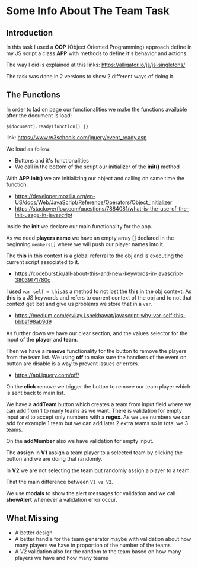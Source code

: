 # Some Info About The Team Task

## Introduction

In this task I used a **OOP** (Object Oriented Programming) approach define in my JS script a class **APP** with methods to define it's behavior and actions.

The way I did is explained at this links:
<https://alligator.io/js/js-singletons/>

The task was done in 2 versions to show 2 different ways of doing it.

## The Functions

In order to lad on page our functionalities we make the functions available after the document is load:

`$(document).ready(function() {}`

link: <https://www.w3schools.com/jquery/event_ready.asp>

We load as follow:

- Buttons and it's functionalities
- We call in the bottom of the script our initializer of the **init()** method

With **APP.init()** we are initializing our object and calling on same time the function:

- <https://developer.mozilla.org/en-US/docs/Web/JavaScript/Reference/Operators/Object_initializer>
- <https://stackoverflow.com/questions/7884081/what-is-the-use-of-the-init-usage-in-javascript>

Inside the **init** we declare our main functionality for the app.

As we need **players name** we have an empty array [] declared in the beginning `members[]` where we will push our player names into it.

The **this** in this context is a global referral to the obj and is executing the current script associated to it.

- <https://codeburst.io/all-about-this-and-new-keywords-in-javascript-38039f71780c>

I used `var self = this`as a method to not lost the **this** in the obj context. As **this** is a JS keywords and refers to current context of the obj and to not that context get lost and give us problems we store that in a `var`.

- <https://medium.com/@vijay.j.shekhawat/javascript-why-var-self-this-bbbaf98ab9d9>

As further down we have our clear section, and the values selector for the input of the **player** and **team**.

Then we have a **remove** functionality for the button to remove the players from the team list. We using **off**
to make sure the handlers of the event on button are disable is a way to prevent issues or errors.

- <https://api.jquery.com/off/>

On the **click** remove we trigger the button to remove our team player which is sent back to main list.

We have a **addTeam** button which creates a team from input field where we can add from 1 to many teams as we want.
There is validation for empty input and to accept only numbers with a **regex**.
As we use numbers we can add for example 1 team but we can add later 2 extra teams so in total we 3 teams.

On the **addMember** also we have validation for empty input.

The **assign** in **V1** assign a team player to a selected team by clicking the button and we are doing that randomly.

In **V2** we are not selecting the team but randomly assign a player to a team.

That the main difference between `V1 vs V2`.

We use **modals** to show the alert messages for validation and we call **showAlert** whenever a validation error occur.

## What Missing

- A better design
- A better handle for the team generator maybe with validation about how many players we have in proportion of the number of the teams
- A V2 validation also for the random to the team based on how many players we have and how many teams
